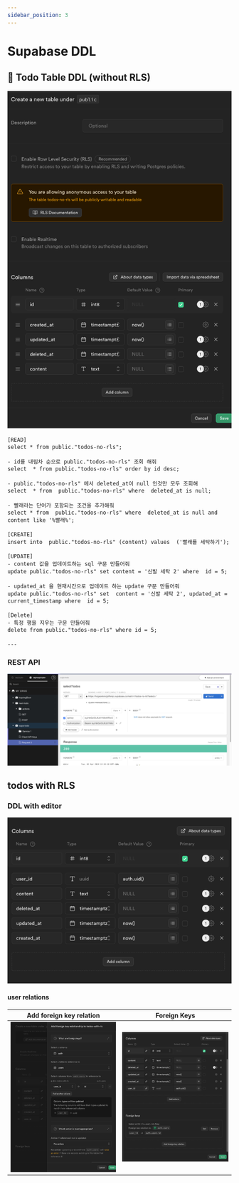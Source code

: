 ```yaml
---
sidebar_position: 3
---
```


# Supabase DDL 

## 📌 Todo Table DDL (without RLS)    


![Alt text](image-5.png)

```
[READ]
select * from public."todos-no-rls";

- id를 내림차 순으로 public."todos-no-rls" 조회 해줘
select  * from public."todos-no-rls" order by id desc;

- public."todos-no-rls" 에서 deleted_at이 null 인것만 모두 조회해
select  * from  public."todos-no-rls" where  deleted_at is null;

- 빨래라는 단어가 포함되는 조건을 추가해줘  
select * from  public."todos-no-rls" where  deleted_at is null and content like '%빨래%';

[CREATE]
insert into  public."todos-no-rls" (content) values  ('빨래를 세탁하기');

[UPDATE]
- content 값을 업데이트하는 sql 구문 만들어줘
update public."todos-no-rls" set content = '신발 세탁 2' where  id = 5;

- updated_at 을 현재시간으로 업데이트 하는 update 구문 만들어줘
update public."todos-no-rls" set  content = '신발 세탁 2', updated_at = current_timestamp where  id = 5;

[Delete]
- 특정 행을 지우는 구문 만들어줘
delete from public."todos-no-rls" where id = 5;

---

```

### REST API

![Alt text](image-6.png)

## todos with RLS

### DDL with editor

![Alt text](image-4.png)

#### user relations  




|Add foreign key relation|Foreign Keys|
|------|---|
|![Alt text](./img/image-3.png)  |![Alt text](./img/image-4.png)|
